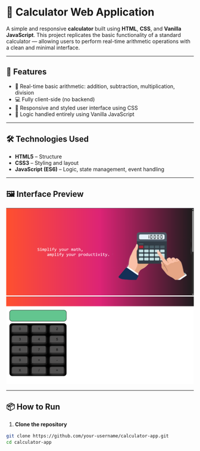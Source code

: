 # 🧮 Calculator Web Application

A simple and responsive **calculator** built using **HTML**, **CSS**, and **Vanilla JavaScript**. This project replicates the basic functionality of a standard calculator — allowing users to perform real-time arithmetic operations with a clean and minimal interface.

---

## 🚀 Features

- 🟰 Real-time basic arithmetic: addition, subtraction, multiplication, division
- 💻 Fully client-side (no backend)
- 🎨 Responsive and styled user interface using CSS
- 🧠 Logic handled entirely using Vanilla JavaScript

---

## 🛠️ Technologies Used

- **HTML5** – Structure  
- **CSS3** – Styling and layout  
- **JavaScript (ES6)** – Logic, state management, event handling

---

## 🖼️ Interface Preview

![Calculator UI](https://github.com/ShivendraSinha418/Calculator-using-JS/blob/main/calci1.png)
![Calculator UI](https://github.com/ShivendraSinha418/Calculator-using-JS/blob/main/calci2.png)

---

## 📦 How to Run

1. **Clone the repository**

```bash
git clone https://github.com/your-username/calculator-app.git
cd calculator-app


